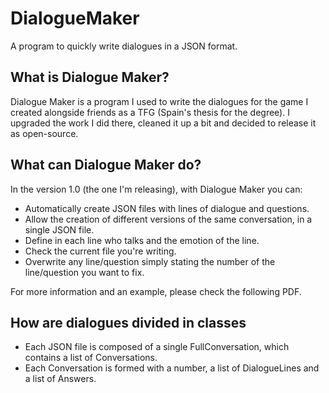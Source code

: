 # DialogueMaker
A program to quickly write dialogues in a JSON format.
## What is Dialogue Maker?
Dialogue Maker is a program I used to write the dialogues for the game I created alongside friends as a TFG (Spain's thesis for the degree). I upgraded the work I did there, cleaned it up a bit and decided to release it as open-source.
## What can Dialogue Maker do?
In the version 1.0 (the one I'm releasing), with Dialogue Maker you can:
* Automatically create JSON files with lines of dialogue and questions.
* Allow the creation of different versions of the same conversation, in a single JSON file.
* Define in each line who talks and the emotion of the line.
* Check the current file you're writing.
* Overwrite any line/question simply stating the number of the line/question you want to fix.

For more information and an example, please check the following PDF.
## How are dialogues divided in classes
* Each JSON file is composed of a single FullConversation, which contains a list of Conversations.
* Each Conversation is formed with a number, a list of DialogueLines and a list of Answers.
